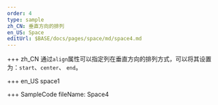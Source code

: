 ```yaml
--- 
order: 4
type: sample
zh_CN: 垂直方向的排列
en_US: Space
editUrl: $BASE/docs/pages/space/md/space4.md
---
```


+++ zh_CN
通过<Code>align</Code>属性可以指定列在垂直方向的排列方式，可以将其设置为：<Code>start</Code>、<Code>center</Code>、 <Code>end</Code>。

+++ en_US
space1

+++ SampleCode
fileName: Space4  
